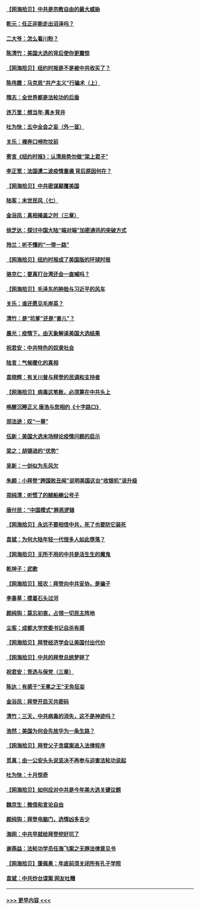 #### [【网海拾贝】中共是宗教自由的最大威胁](../pages/nsc993/n12516879.md?t=11011302) 
#### [乾元：任正非能走出沼泽吗？](../pages/nsc993/n12515831.md?t=11011302) 
#### [二大爷：怎么看川粉？](../pages/nsc993/n12515820.md?t=11011302) 
#### [陈清竹：美国大选的背后使你更震惊](../pages/nsc993/n12515589.md?t=11011302) 
#### [【网海拾贝】纽约时报是不是被中共收买了？](../pages/nsc993/n12515122.md?t=11011302) 
#### [陈伟霆：马克思“共产主义”行骗术（上）](../pages/nsc993/n12510217.md?t=11011302) 
#### [隋志：全世界都是法轮功的后盾](../pages/nsc993/n12510636.md?t=11011302) 
#### [连万里：想当年‧离乡背井](../pages/nsc993/n12510623.md?t=11011302) 
#### [吐为快：五中全会之妄（外一首）](../pages/nsc993/n12510470.md?t=11011302) 
#### [关乐：裸奔口哨吹坟前](../pages/nsc993/n12510403.md?t=11011302) 
#### [寄言《纽约时报》：认清局势勿做“梁上君子”](../pages/nsc993/n12510042.md?t=11011302) 
#### [李正宽：法国遭二波疫情重袭 背后原因何在？](../pages/nsc993/n12509971.md?t=11011302) 
#### [【网海拾贝】中共密谋颠覆美国](../pages/nsc993/n12509816.md?t=11011302) 
#### [陆客：末世民风（七）](../pages/nsc993/n12507822.md?t=11011302) 
#### [金浴凤：真相揭盖之时（三章）](../pages/nsc993/n12507804.md?t=11011302) 
#### [徐芝达：探讨中国大陆“端对端”加密通讯的突破方式](../pages/nsc993/n12507682.md?t=11011302) 
#### [玲兰：听不懂的“一带一路”](../pages/nsc993/n12507669.md?t=11011302) 
#### [【网海拾贝】纽约时报成了美国版的环球时报](../pages/nsc993/n12507053.md?t=11011302) 
#### [骆克仁：要真打台湾还会一直喊吗？](../pages/nsc993/n12506843.md?t=11011302) 
#### [【网海拾贝】毛泽东的肿脸与习近平的风车](../pages/nsc993/n12504537.md?t=11011302) 
#### [关乐：谁还愿见毛岸英？](../pages/nsc993/n12503866.md?t=11011302) 
#### [清竹：是“坑爹”还是“害儿”？](../pages/nsc993/n12503034.md?t=11011302) 
#### [晨光：疫情下，由天象解读美国大选结果](../pages/nsc993/n12502536.md?t=11011302) 
#### [祝君安：中共特色的奴隶社会](../pages/nsc993/n12501529.md?t=11011302) 
#### [陆言：气候暖化的真相](../pages/nsc993/n12501183.md?t=11011302) 
#### [袁晓辉：有关川普与拜登的民调和支持者](../pages/nsc993/n12500433.md?t=11011302) 
#### [【网海拾贝】病毒这笔账，必须算在中共头上](../pages/nsc993/n12500320.md?t=11011302) 
#### [唤醒沉睡正义 唐浩与您相约《十字路口》](../pages/nsc993/n12497980.md?t=11011302) 
#### [郑法途：叹“一尊”](../pages/nsc993/n12498837.md?t=11011302) 
#### [伍新：美国大选末场辩论疫情问题的启示](../pages/nsc993/n12498829.md?t=11011302) 
#### [梁之：胡锡进的“优势”](../pages/nsc993/n12498780.md?t=11011302) 
#### [吴新：一剑似为东风欠](../pages/nsc993/n12498772.md?t=11011302) 
#### [朱颜：小拜登“跨国败丑闻”说明美国这台“收银机”该升级](../pages/nsc993/n12498731.md?t=11011302) 
#### [郑纯清：听惯了的贼船艄公号子](../pages/nsc993/n12498721.md?t=11011302) 
#### [唐付民：“中国模式”罪恶逻辑](../pages/nsc993/n12498310.md?t=11011302) 
#### [【网海拾贝】永远不要相信中共，死了也要防它装死](../pages/nsc993/n12498162.md?t=11011302) 
#### [袁斌：为何大陆年轻一代很多人如此堕落？](../pages/nsc993/n12495696.md?t=11011302) 
#### [【网海拾贝】无所不用的中共是活生生的魔鬼](../pages/nsc993/n12495621.md?t=11011302) 
#### [乾坤子：武歌](../pages/nsc993/n12493391.md?t=11011302) 
#### [【网海拾贝】班农：拜登向中共妥协，是骗子](../pages/nsc993/n12492877.md?t=11011302) 
#### [李春草：摸着石头过河](../pages/nsc993/n12491121.md?t=11011302) 
#### [颜纯钩：莫忘初衷，占领一切民主阵地](../pages/nsc993/n12490965.md?t=11011302) 
#### [尘客：成都大学党委书记自杀有感](../pages/nsc993/n12490950.md?t=11011302) 
#### [【网海拾贝】拜登经济学会让美国付出代价](../pages/nsc993/n12489662.md?t=11011302) 
#### [【网海拾贝】中共的拜登总统梦碎了](../pages/nsc993/n12487896.md?t=11011302) 
#### [祝君安：竞选与保党（三章）](../pages/nsc993/n12487258.md?t=11011302) 
#### [陈达：有感于“无冕之王”无免狂妄](../pages/nsc993/n12485133.md?t=11011302) 
#### [金浴凤：拜登开启灭共密码](../pages/nsc993/n12485125.md?t=11011302) 
#### [清竹：三天，中共病毒的消失，这不是神迹吗？](../pages/nsc993/n12485027.md?t=11011302) 
#### [浩然：美国为何会先放华为一条生路？](../pages/nsc993/n12484997.md?t=11011302) 
#### [【网海拾贝】拜登父子贪腐案进入法律程序](../pages/nsc993/n12484957.md?t=11011302) 
#### [觅真：由一公安头头说坚决不再参与迫害法轮功说起](../pages/nsc993/n12484212.md?t=11011302) 
#### [吐为快：十月惊奇](../pages/nsc993/n12484172.md?t=11011302) 
#### [【网海拾贝】如何应对中共是今年美大选关键议题](../pages/nsc993/n12483755.md?t=11011302) 
#### [魏京生：微信和言论自由](../pages/nsc993/n12483372.md?t=11011302) 
#### [颜纯钩：拜登电脑门，选情凶多吉少](../pages/nsc993/n12482666.md?t=11011302) 
#### [海网：中共早就给拜登挖好坑了](../pages/nsc993/n12482660.md?t=11011302) 
#### [谢燕益：法轮功学员任海飞案之无罪法律意见书](../pages/nsc993/n12482512.md?t=11011302) 
#### [【网海拾贝】蓬佩奥：年底前须关闭所有孔子学院](../pages/nsc993/n12482443.md?t=11011302) 
#### [袁斌：中共炒台谍案 网友吐糟](../pages/nsc993/n12481564.md?t=11011302) 

----
#### [ >>> 更早内容 <<< ](../indexes/nsc993-earlier.md)
